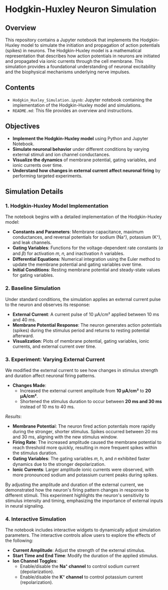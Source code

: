 # Hodgkin-Huxley Neuron Simulation

## Overview

This repository contains a Jupyter notebook that implements the Hodgkin-Huxley model to simulate the initiation and propagation of action potentials (spikes) in neurons. The Hodgkin-Huxley model is a mathematical representation that describes how action potentials in neurons are initiated and propagated via ionic currents through the cell membrane. This simulation provides a foundational understanding of neuronal excitability and the biophysical mechanisms underlying nerve impulses.

## Contents

- `Hodgkin_Huxley_Simulation.ipynb`: Jupyter notebook containing the implementation of the Hodgkin-Huxley model and simulations.
- `README.md`: This file provides an overview and instructions.

## Objectives

- **Implement the Hodgkin-Huxley model** using Python and Jupyter Notebook.
- **Simulate neuronal behavior** under different conditions by varying external stimuli and ion channel conductances.
- **Visualize the dynamics** of membrane potential, gating variables, and ionic currents over time.
- **Understand how changes in external current affect neuronal firing** by performing targeted experiments.

## Simulation Details

### 1. Hodgkin-Huxley Model Implementation

The notebook begins with a detailed implementation of the Hodgkin-Huxley model:

- **Constants and Parameters**: Membrane capacitance, maximum conductances, and reversal potentials for sodium (Na⁺), potassium (K⁺), and leak channels.
- **Gating Variables**: Functions for the voltage-dependent rate constants ($\alpha$ and $\beta$) for activation 𝑚, 𝑛, and inactivation ℎ variables.
- **Differential Equations**: Numerical integration using the Euler method to update the membrane potential and gating variables over time.
- **Initial Conditions**: Resting membrane potential and steady-state values for gating variables.

### 2. Baseline Simulation

Under standard conditions, the simulation applies an external current pulse to the neuron and observes its response:

- **External Current**: A current pulse of 10 µA/cm² applied between 10 ms and 40 ms.
- **Membrane Potential Response**: The neuron generates action potentials (spikes) during the stimulus period and returns to resting potential afterward.
- **Visualization**: Plots of membrane potential, gating variables, ionic currents, and external current over time.

### 3. Experiment: Varying External Current

We modified the external current to see how changes in stimulus strength and duration affect neuronal firing patterns.

- **Changes Made**:
  - Increased the external current amplitude from **10 µA/cm²** to **20 µA/cm²**.
  - Shortened the stimulus duration to occur between **20 ms and 30 ms** instead of 10 ms to 40 ms.

 *Results*:
 - **Membrane Potentia**l: The neuron fired action potentials more rapidly during the stronger, shorter stimulus. Spikes occurred between 20 ms and 30 ms, aligning with the new stimulus window.
 - **Firing Rate**: The increased amplitude caused the membrane potential to reach threshold more quickly, resulting in more frequent spikes within the stimulus duration.
- **Gating Variables**: The gating variables 𝑚, ℎ, and 𝑛 exhibited faster dynamics due to the stronger depolarization.
- **Ionic Currents**: Larger amplitude ionic currents were observed, with more pronounced sodium and potassium current peaks during spikes.

By adjusting the amplitude and duration of the external current, we demonstrated how the neuron's firing pattern changes in response to different stimuli. This experiment highlights the neuron's sensitivity to stimulus intensity and timing, emphasizing the importance of external inputs in neural signaling.

### 4. Interactive Simulation

The notebook includes interactive widgets to dynamically adjust simulation parameters. The interactive controls allow users to explore the effects of the following:

- **Current Amplitude**: Adjust the strength of the external stimulus.
- **Start Time and End Time**: Modify the duration of the applied stimulus.
- **Ion Channel Toggles**:
  - Enable/disable the **Na⁺ channel** to control sodium current (depolarization).
  - Enable/disable the **K⁺ channel** to control potassium current (repolarization).


